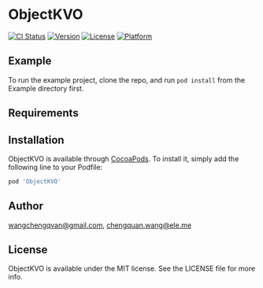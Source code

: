 # ObjectKVO

[![CI Status](http://img.shields.io/travis/wangchengqvan@gmail.com/ObjectKVO.svg?style=flat)](https://travis-ci.org/wangchengqvan@gmail.com/ObjectKVO)
[![Version](https://img.shields.io/cocoapods/v/ObjectKVO.svg?style=flat)](http://cocoapods.org/pods/ObjectKVO)
[![License](https://img.shields.io/cocoapods/l/ObjectKVO.svg?style=flat)](http://cocoapods.org/pods/ObjectKVO)
[![Platform](https://img.shields.io/cocoapods/p/ObjectKVO.svg?style=flat)](http://cocoapods.org/pods/ObjectKVO)

## Example

To run the example project, clone the repo, and run `pod install` from the Example directory first.

## Requirements

## Installation

ObjectKVO is available through [CocoaPods](http://cocoapods.org). To install
it, simply add the following line to your Podfile:

```ruby
pod 'ObjectKVO'
```

## Author

wangchengqvan@gmail.com, chengquan.wang@ele.me

## License

ObjectKVO is available under the MIT license. See the LICENSE file for more info.
